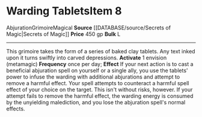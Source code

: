 ﻿---
bulk: L
id: '997'
item_category: Grimoires
level: '8'
name: Warding Tablets
price: 450 gp
rarity: Common
school: Abjuration
source: '[[DATABASE/source/Secrets of Magic|Secrets of Magic]]'
subcategory: grimoire
trait:
- '[[DATABASE/trait/Abjuration|Abjuration]]'
- '[[DATABASE/trait/Grimoire|Grimoire]]'
- '[[DATABASE/trait/Magical|Magical]]'
type: Item

---
# Warding Tablets<span class="item-type">Item 8</span>

<span class="item-trait">Abjuration</span><span class="item-trait">Grimoire</span><span class="item-trait">Magical</span>
**Source** [[DATABASE/source/Secrets of Magic|Secrets of Magic]] 
**Price** 450 gp
**Bulk** L

---
This grimoire takes the form of a series of baked clay tablets. Any text inked upon it turns swiftly into carved depressions.
**Activate** <span class="action-icon">1</span> envision (metamagic) **Frequency** once per day; **Effect** If your next action is to cast a beneficial abjuration spell on yourself or a single ally, you use the tablets' power to infuse the warding with additional abjurations and attempt to remove a harmful effect. Your spell attempts to counteract a harmful spell effect of your choice on the target. This isn't without risks, however. If your attempt fails to remove the harmful effect, the warding energy is consumed by the unyielding malediction, and you lose the abjuration spell's normal effects.